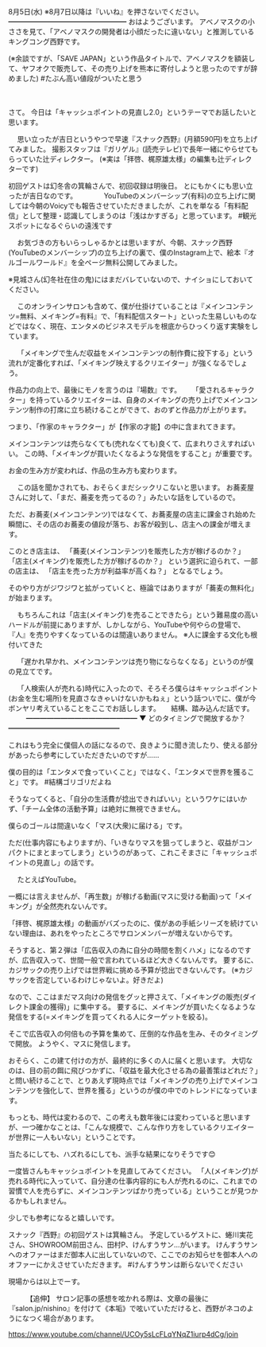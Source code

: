 8月5日(水) ※8月7日以降は『いいね』を押さないでください。
━━━━━━━━━━━━━━━━━
おはようございます。
アベノマスクの小ささを見て、「アベノマスクの開発者は小顔だったに違いない」と推測しているキングコング西野です。

(※余談ですが、「SAVE JAPAN」という作品タイトルで、アベノマスクを額装して、ヤフオクで販売して、その売り上げを熊本に寄付しようと思ったのですが辞めました)
#たぶん高い値段がついたと思う

　

さて。
今日は「キャッシュポイントの見直し2.0」というテーマでお話したいと思います。

　
思い立ったが吉日というやつで早速『スナック西野』(月額590円)を立ち上げてみました。
撮影スタッフは『ガリゲル』(読売テレビ)で長年一緒にやらせてもらっていた辻ディレクター。
(※実は「拝啓、梶原雄太様」の編集も辻ディレクターです)

初回ゲストは幻冬舎の箕輪さんで、初回収録は明後日。
とにもかくにも思い立ったが吉日なのです。
　　
　
YouTubeのメンバーシップ(有料)の立ち上げに関しては今朝のVoicyでも報告させていただきましたが、これを単なる「有料配信」として整理・認識してしまうのは「浅はかすぎる」と思っています。
#観光スポットになるぐらいの遠浅です

　
お気づきの方もいらっしゃるかとは思いますが、今朝、スナック西野(YouTubeのメンバーシップ)の立ち上げの裏で、僕のInstagram上で、絵本『オルゴールワールド』を全ページ無料公開してみました。

※見城さん(幻冬社在住の鬼)にはまだバレていないので、ナイショにしておいてください。

　
このオンラインサロンも含めて、僕が仕掛けていることは『メインコンテンツ=無料、メイキング=有料』で、「有料配信スタート」といった生易しいものなどではなく、現在、エンタメのビジネスモデルを根底からひっくり返す実験をしています。

　
「メイキングで生んだ収益をメインコンテンツの制作費に投下する」という流れが定番化すれば、「メイキング映えするクリエイター」が強くなるでしょう。

作品力の向上で、最後にモノを言うのは『場数』です。
　
「愛されるキャラクター」を持っているクリエイターは、自身のメイキングの売り上げでメインコンテンツ制作の打席に立ち続けることができて、おのずと作品力が上がります。

つまり、「作家のキャラクター」が【作家の才能】の中に含まれてきます。

メインコンテンツは売らなくても(売れなくても)良くて、広まれりさえすればいい。
この時、「メイキングが買いたくなるような発信をすること」が重要です。

お金の生み方が変われば、作品の生み方も変わります。

　
この話を聞かされても、おそらくまだシックリこないと思います。
お蕎麦屋さんに対して、「まだ、蕎麦を売ってるの？」みたいな話をしているので。

ただ、お蕎麦(メインコンテンツ)ではなくて、お蕎麦屋の店主に課金され始めた瞬間に、その店のお蕎麦の値段が落ち、お客が殺到し、店主への課金が増えます。

このとき店主は、
「蕎麦(メインコンテンツ)を販売した方が稼げるのか？」
「店主(メイキング)を販売した方が稼げるのか？」
という選択に迫られて、一部の店主は、
「店主を売った方が利益率が高くね？」
となるでしょう。

そのやり方がジワジワと拡がっていくと、極論ではありますが「蕎麦の無料化」が始まります。

　
もちろんこれは「店主(メイキング)を売ることできたら」という難易度の高いハードルが前提にありますが、しかしながら、YouTubeや何やらの登場で、『人』を売りやすくなっているのは間違いありません。
※人に課金する文化も根付いてきた

　
「遅かれ早かれ、メインコンテンツは売り物にならなくなる」というのが僕の見立てです。

　
「人検索(人が売れる)時代に入ったので、そろそろ僕らはキャッシュポイント(お金を生む場所)を見直さなきゃいけないかもねぇ」という話ついでに、僕が今ボンヤリ考えていることをここでお話しします。
　
結構、踏み込んだ話です。
　
　
━━━━━━━━━━━━━━━━
▼ どのタイミングで開放するか？
━━━━━━━━━━━━━━━━

これはもう完全に僕個人の話になるので、良きように聞き流したり、使える部分があったら参考にしていただきたいのですが……

僕の目的は「エンタメで食っていくこと」ではなく、「エンタメで世界を獲ること」です。
#結構ゴリゴリだよね

そうなってくると、「自分の生活費が捻出できればいい」というワケにはいかず、「チーム全体の活動予算」は絶対に無視できません。

僕らのゴールは間違いなく「マス(大衆)に届ける」です。

ただ(仕事内容にもよりますが)、「いきなりマスを狙ってしまうと、収益がコンパクトにまとまってしまう」というのがあって、これこそまさに「キャッシュポイントの見直し」の話です。

　
たとえばYouTube。

一概には言えませんが、「再生数」が稼げる動画(マスに受ける動画)って「メイキング」が全然売れないんです。

「拝啓、梶原雄太様」の動画がバズったのに、僕があの手紙シリーズを続けていない理由は、あれをやったところでサロンメンバーが増えないからです。

そうすると、第２弾は「広告収入の為に自分の時間を割くハメ」になるのですが、広告収入って、世間一般で言われているほど大きくないんです。
要するに、カジサックの売り上げでは世界戦に挑める予算が捻出できないんです。
(※カジサックを否定しているわけじゃないよ。好きだよ)

なので、ここはまだマス向けの発信をグッと押さえて、「メイキングの販売(ダイレクト課金の獲得)」に集中する。
要するに、メイキングが買いたくなるような発信をする(=メイキングを買ってくれる人にターゲットを絞る)。

そこで広告収入の何倍もの予算を集めて、圧倒的な作品を生み、そのタイミングで開放。
ようやく、マスに発信します。

おそらく、この建て付けの方が、最終的に多くの人に届くと思います。
大切なのは、目の前の餌に飛びつかずに、「収益を最大化させる為の最善策はどれだ？」と問い続けることで、とりあえず現時点では「メイキングの売り上げでメインコンテンツを強化して、世界を獲る」というのが僕の中でのトレンドになっています。

もっとも、時代は変わるので、この考えも数年後には変わっていると思いますが、一つ確かなことは、「こんな規模で、こんな作り方をしているクリエイターが世界に一人もいない」ということです。

当たるにしても、ハズれるにしても、派手な結果になりそうです😊

一度皆さんもキャッシュポイントを見直してみてください。
「人(メイキング)が売れる時代に入っていて、自分達の仕事内容的にも人が売れるのに、これまでの習慣で人を売らずに、メインコンテンツばかり売っている」ということが見つかるかもしれません。

少しでも参考になると嬉しいです。

スナック『西野』の初回ゲストは箕輪さん。
予定しているゲストに、蜷川実花さん、SHOWROOM前田さん、田村P、けんすうサン…がいます。
けんすうサンへのオファーはまだ御本人に出していないので、ここでのお知らせを御本人へのオファーにかえさせていただきます。
#けんすうサンは断らないでください

現場からは以上でーす。

　
　
【追伸】
サロン記事の感想を呟かれる際は、文章の最後に『salon.jp/nishino』を付けて《本垢》で呟いていただけると、西野がネコのようになつく場合があります。

https://www.youtube.com/channel/UCOy5sLcFLqYNqZ1iurp4dCg/join
